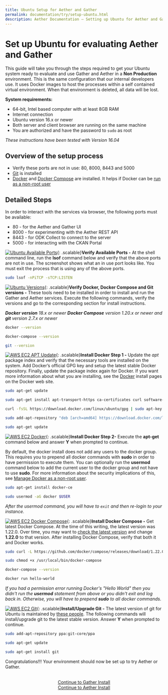 ```yaml
---
title: Ubuntu Setup for Aether and Gather
permalink: documentation/try/setup-ubuntu.html
description: Aether Documentation – Setting up Ubuntu for Aether and Gather evaluation
---
```


# Set up Ubuntu for evaluating Aether and Gather

This guide will take you through the steps required to get your Ubuntu system ready to evaluate and use Gather and Aether in a **Non Production** environment. This is the same configuration that our internal developers use. It uses Docker images to host the processes within a self contained virtual environment.  When that environment is deleted, all data will be lost.

**System requirements:**

* 64-bit, Intel based computer with at least 8GB RAM
* Internet connection
* Ubuntu version 16.x or newer
* Both server and client browser are running on the same machine
* You are authorized and have the password to `sudo` as root

_These instructions have been tested with Version 16.04_

## Overview of the setup process

* Verify these ports are not in use: 80, 8000, 8443 and 5000
* [Git](https://git-scm.com/)  is installed
* [Docker](https://docs.docker.com/install/linux/docker-ce/ubuntu/) and [Docker Compose](https://docs.docker.com/compose/) are installed. It helps if Docker can be [run as a non-root user](https://docs.docker.com/install/linux/linux-postinstall/)

## Detailed Steps

In order to interact with the services via browser, the following ports must be available:

* 80 - for the Aether and Gather UI
* 8000 - for experimenting with the Aether REST API
* 8443 - for ODK Collect to connect to the server
* 5000 - for interacting with the CKAN Portal

[![Ubuntu Available Ports](/images/ubuntu-ports.png)](/images/ubuntu-ports.png){: .scalable}**Verify Available Ports -** At the shell command line, run the **lsof** command below and verify that the above ports are not in use.  The screenshot shows what an in use port looks like.  You must exit the process that is using any of the above ports.

<p style="clear: both;"/>

```bash
sudo lsof -nPiTCP -sTCP:LISTEN
```

[![Ubuntu Versions](/images/ubuntu-versions.png)](/images/ubuntu-versions.png){: .scalable}**Verify Docker, Docker Compose and Git versions -** These tools need to be installed in order to install and run the Gather and Aether services.  Execute the following commands, verify the versions and go to the corresponding section for install instructions.

_**Docker version** 18.x or newer **Docker Compose** version 1.20.x or newer and **git** version 2.7.x or newer_

<p style="clear: both;"/>

```bash
docker --version

docker-compose --version

git --version
```

[![AWS EC2 APT Update](/images/aws-ec2-docker1.png)](/images/aws-ec2-docker1.png){: .scalable}**Install Docker Step 1 -** Update the _apt_ package index and verify that the necessary tools are installed on the system.  Add Docker’s official GPG key and setup the latest stable Docker repository. Finally, update the package index again for Docker. If you want more information about what you are installing, see the [Docker](https://docs.docker.com/install/linux/docker-ce/ubuntu/) install pages on the Docker web site.

<p style="clear: both;"/>

```bash
sudo apt-get update

sudo apt-get install apt-transport-https ca-certificates curl software-properties-common

curl -fsSL https://download.docker.com/linux/ubuntu/gpg | sudo apt-key add -

sudo add-apt-repository "deb [arch=amd64] https://download.docker.com/linux/ubuntu $(lsb_release -cs) stable"

sudo apt-get update
```

<p style="clear: both;"/>

[![AWS EC2 Docker](/images/aws-ec2-docker2.png)](/images/aws-ec2-docker2.png){: .scalable}**Install Docker Step 2-** Execute the **apt-get** command below and answer **Y** when prompted to continue.

By default, the docker install does not add any users to the docker group.  This requires you to prepend all docker commands with **sudo** in order to have permission to execute them.  You can optionally run the **usermod** command below to add the current user to the docker group and not have to use **sudo**. For more information about the security implications of this, see [Manage Docker as a non-root user](https://docs.docker.com/install/linux/linux-postinstall).

<p style="clear: both;"/>

```bash
sudo apt-get install docker-ce

sudo usermod -aG docker $USER
```

_After the usermod command, you will have to `exit` and then re-login to your instance._

[![AWS EC2 Docker Compose](/images/aws-ec2-docker3.png)](/images/aws-ec2-docker3.png){: .scalable}**Install Docker Compose -**  Get latest Docker Compose.  At the time of this writing, the latest version was 1.22.0.  Over time, you may want to [check the latest version](https://github.com/docker/compose/releases) and change **1.22.0** to that version.  After installing Docker Compose, verify that both it and Docker works.

<p style="clear: both;"/>

```bash
sudo curl -L https://github.com/docker/compose/releases/download/1.22.0/docker-compose-$(uname -s)-$(uname -m) -o /usr/local/bin/docker-compose

sudo chmod +x /usr/local/bin/docker-compose

docker-compose --version

docker run hello-world
```

_If you had a permission error running Docker's "Hello World" then you didn't run the **usermod** statement from above or you didn't exit and log back in.  Otherwise, you will have to prepend **sudo** to all docker commands._

[![AWS EC2 Git](/images/ubuntu-git.png)](/images/ubuntu-git.png){: .scalable}**Install/Upgrade Git -** The latest version of git for Ubuntu is maintained by [these people](https://launchpad.net/~git-core/+archive/ubuntu/ppa).  The following commands will install/upgrade git to the latest stable version.  Answer **Y** when prompted to continue.

<p style="clear: both;"/>

```bash
sudo add-apt-repository ppa:git-core/ppa

sudo apt-get update

sudo apt-get install git
```

Congratulations!!! Your environment should now be set up to try Aether or Gather.

<div style="margin-top: 2rem; text-align: center">
<a href="http://gather.ehealthafrica.org/documentation/try/install">Continue to Gather Install</a><br/>
<a href="install">Continue to Aether Install</a>
</div>
